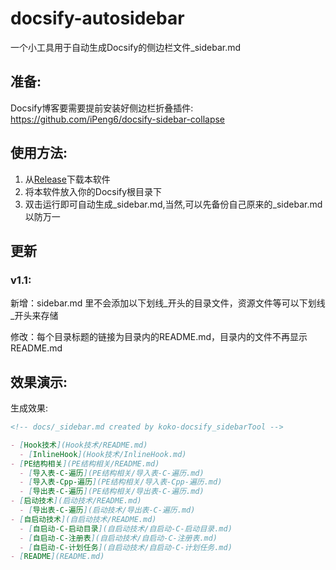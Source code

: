 # docsify-autosidebar
 一个小工具用于自动生成Docsify的侧边栏文件_sidebar.md
 ## 准备:
 Docsify博客要需要提前安装好侧边栏折叠插件: https://github.com/iPeng6/docsify-sidebar-collapse
 
 ## 使用方法:
 1. 从[Release](https://github.com/kn0sky/docsify-autosidebar/releases)下载本软件
 2. 将本软件放入你的Docsify根目录下
 3. 双击运行即可自动生成_sidebar.md,当然,可以先备份自己原来的_sidebar.md以防万一

## 更新
### v1.1:
新增：sidebar.md 里不会添加以下划线_开头的目录文件，资源文件等可以下划线_开头来存储

修改：每个目录标题的链接为目录内的README.md，目录内的文件不再显示README.md

## 效果演示:
生成效果:
```md
<!-- docs/_sidebar.md created by koko-docsify_sidebarTool -->

- [Hook技术](Hook技术/README.md)
  - [InlineHook](Hook技术/InlineHook.md)
- [PE结构相关](PE结构相关/README.md)
  - [导入表-C-遍历](PE结构相关/导入表-C-遍历.md)
  - [导入表-Cpp-遍历](PE结构相关/导入表-Cpp-遍历.md)
  - [导出表-C-遍历](PE结构相关/导出表-C-遍历.md)
- [启动技术](启动技术/README.md)
  - [导出表-C-遍历](启动技术/导出表-C-遍历.md)
- [自启动技术](自启动技术/README.md)
  - [自启动-C-启动目录](自启动技术/自启动-C-启动目录.md)
  - [自启动-C-注册表](自启动技术/自启动-C-注册表.md)
  - [自启动-C-计划任务](自启动技术/自启动-C-计划任务.md)
- [README](README.md)
```
